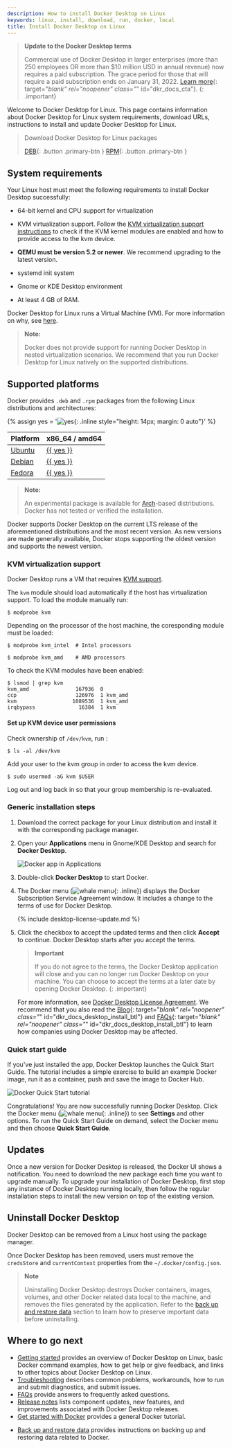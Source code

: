 ```yaml
---
description: How to install Docker Desktop on Linux
keywords: linux, install, download, run, docker, local
title: Install Docker Desktop on Linux
---
```


> **Update to the Docker Desktop terms**
>
> Commercial use of Docker Desktop in larger enterprises (more than 250
> employees OR more than $10 million USD in annual revenue) now requires a paid
> subscription. The grace period for those that will require a paid subscription
> ends on January 31, 2022. [Learn
> more](https://www.docker.com/blog/the-grace-period-for-the-docker-subscription-service-agreement-ends-soon-heres-what-you-need-to-know/){:
 target="_blank" rel="noopener" class="_" id="dkr_docs_cta"}.
{: .important}

Welcome to Docker Desktop for Linux. This page contains information about Docker Desktop for Linux system requirements, download URLs, instructions to install and update Docker Desktop for Linux.

> Download Docker Desktop for Linux packages
>
> [DEB](https://desktop-stage.docker.com/linux/main/amd64/78933/docker-desktop-4.8.0-amd64.deb?utm_source=docker&utm_medium=webreferral&utm_campaign=docs-driven-download-linux-amd64){: .button .primary-btn }
> [RPM](https://desktop-stage.docker.com/linux/main/amd64/78933/docker-desktop-4.8.0-x86_64.rpm?utm_source=docker&utm_medium=webreferral&utm_campaign=docs-driven-download-linux-amd64){: .button .primary-btn }


## System requirements

Your Linux host must meet the following requirements to install Docker Desktop successfully:

- 64-bit kernel and CPU support for virtualization 

- KVM virtualization support. Follow the [KVM virtualization support instructions](#kvm-virtualization-support) to check if the KVM kernel modules are enabled and how to provide access to the kvm device.

- **QEMU must be version 5.2 or newer**. We recommend upgrading to the latest version. 

- systemd init system

- Gnome or KDE Desktop environment

- At least 4 GB of RAM.

Docker Desktop for Linux runs a Virtual Machine (VM). For more information on why, see [here](overview.md#why-docker-desktop-for-linux-runs-a-vm).

> **Note:**
>
> Docker does not provide support for running Docker Desktop in nested virtualization scenarios. We recommend that you run Docker Desktop for Linux natively on the supported distributions.


## Supported platforms

Docker provides `.deb` and `.rpm` packages from the following Linux distributions
and architectures:


{% assign yes = '![yes](/images/green-check.svg){: .inline style="height: 14px; margin: 0 auto"}' %}


| Platform                | x86_64 / amd64         | 
|:------------------------|:-----------------------|
| [Ubuntu](install/ubuntu.md)     | [{{ yes }}](install/ubuntu.md) |
| [Debian](install/debian.md)     | [{{ yes }}](install/debian.md) |
| [Fedora](install/fedora.md)     | [{{ yes }}](install/fedora.md) |


>  **Note:**
>
> An experimental package is available for [Arch](install/archlinux.md)-based distributions. Docker has not tested or verified the installation.

Docker supports Docker Desktop on the current LTS release of the aforementioned distributions and the most recent version. As new versions are made generally available, Docker stops supporting the oldest version and supports the newest version.


### KVM virtualization support


Docker Desktop runs a VM that requires [KVM support](https://www.linux-kvm.org). 

The `kvm` module should load automatically if the host has virtualization support. To load the module manually run:

```console
$ modprobe kvm
```

Depending on the processor of the host machine, the coresponding module must be loaded:

```console
$ modprobe kvm_intel  # Intel processors

$ modprobe kvm_amd    # AMD processors
```

To check the KVM modules have been enabled:

```console
$ lsmod | grep kvm
kvm_amd               167936  0
ccp                   126976  1 kvm_amd
kvm                  1089536  1 kvm_amd
irqbypass              16384  1 kvm
```

#### Set up KVM device user permissions


Check ownership of `/dev/kvm`, run :

```console
$ ls -al /dev/kvm
```

Add your user to the kvm group in order to access the kvm device.

```console
$ sudo usermod -aG kvm $USER
```

Log out and log back in so that your group membership is re-evaluated.


### Generic installation steps

1. Download the correct package for your Linux distribution and install it with the corresponding package manager.

2. Open your **Applications** menu in Gnome/KDE Desktop and search for **Docker Desktop**.

    ![Docker app in Applications](images/docker-app-in-apps.png)

3. Double-click **Docker Desktop** to start Docker.

4. The Docker menu (![whale menu](images/whale-x.png){: .inline}) displays the Docker Subscription Service Agreement window. It includes a change to the terms of use for Docker Desktop.

    {% include desktop-license-update.md %}

5. Click the checkbox to accept the updated terms and then click **Accept** to continue. Docker Desktop starts after you accept the terms.

    > **Important**
    >
    > If you do not agree to the terms, the Docker Desktop application will close and  you can no longer run Docker Desktop on your machine. You can choose to accept the terms at a later date by opening Docker Desktop.
    {: .important}

    For more information, see [Docker Desktop License Agreement](../../subscription/index.md#docker-desktop-license-agreement). We recommend that you also read the [Blog](https://www.docker.com/blog/updating-product-subscriptions/){: target="_blank" rel="noopener" class="_" id="dkr_docs_desktop_install_btl"} and [FAQs](https://www.docker.com/pricing/faq){: target="_blank" rel="noopener" class="_" id="dkr_docs_desktop_install_btl"} to learn how companies using Docker Desktop may be affected.

### Quick start guide  
  
  If you've just installed the app, Docker Desktop launches the Quick Start Guide. The tutorial includes a simple exercise to build an example Docker image, run it as a container, push and save the image to Docker Hub.

   ![Docker Quick Start tutorial](images/docker-tutorial-linux.png)

Congratulations! You are now successfully running Docker Desktop. Click the Docker menu (![whale menu](images/whale-x.png){: .inline}) to see
**Settings** and other options. To run the Quick Start Guide on demand, select the Docker menu and then choose **Quick Start Guide**.

## Updates

Once a new version for Docker Desktop is released, the Docker UI shows a notification. 
 You need to download the new package each time you want to upgrade manually.
To upgrade your installation of Docker Desktop, first stop any instance of Docker Desktop running locally,
then follow the regular installation steps to install the new version on top of the existing
version.

## Uninstall Docker Desktop

Docker Desktop can be removed from a Linux host using the package manager.

Once Docker Desktop has been removed, users must remove the `credsStore` and `currentContext` properties from the `~/.docker/config.json`.

> **Note**
>
> Uninstalling Docker Desktop destroys Docker containers, images, volumes, and
> other Docker related data local to the machine, and removes the files generated
> by the application. Refer to the [back up and restore data](../backup-and-restore.md)
> section to learn how to preserve important data before uninstalling.

## Where to go next

- [Getting started](index.md) provides an overview of Docker Desktop on Linux, basic Docker command examples, how to get help or give feedback, and links to other topics about Docker Desktop on Linux.
- [Troubleshooting](troubleshoot.md) describes common problems, workarounds, how
  to run and submit diagnostics, and submit issues.
- [FAQs](../faqs.md) provide answers to frequently asked questions.
- [Release notes](release-notes/index.md) lists component updates, new features, and improvements associated with Docker Desktop releases.
- [Get started with Docker](../../get-started/index.md) provides a general Docker tutorial.
* [Back up and restore data](../backup-and-restore.md) provides instructions
  on backing up and restoring data related to Docker.
